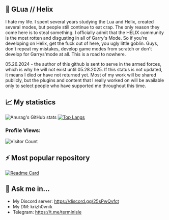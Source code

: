 
<!--
**cyberpsychoz/cyberpsychoz** is a ✨ _special_ ✨ repository because its `README.md` (this file) appears on your GitHub profile.

Here are some ideas to get you started:

- 🔭 I’m currently working on ...
- 🌱 I’m currently learning ...
- 👯 I’m looking to collaborate on ...
- 🤔 I’m looking for help with ...
- 💬 Ask me about ...
- 📫 How to reach me: ...
- 😄 Pronouns: ...
- ⚡ Fun fact: ...
-->
## 🔭 GLua // Helix 

I hate my life. I spent several years studying the Lua and Helix, created several modes, but people still continue to eat crap. 
The only reason they come here is to steal something. I officially admit that the HELIX community is the most rotten and disgusting in all of Garry's Mode.
So if you're developing on Helix, get the fuck out of here, you ugly little goblin. 
Guys, don't repeat my mistakes, develop game modes from scratch or don't develop for Garrys'mode at all. This is a road to nowhere.

05.26.2024 - the author of this github is sent to serve in the armed forces, which is why he will not exist until 05.28.2025. If this status is not updated, it means I died or have not returned yet. Most of my work will be shared publicly, but the plugins and content that I really worked on will be available only to select people who have supported me throughout this time.

## 📈 My statistics

![Anurag's GitHub stats](https://github-readme-stats.vercel.app/api?username=cyberpsychoz&theme=default&show_icons=true) 
[![Top Langs](https://github-readme-stats.vercel.app/api/top-langs/?username=cyberpsychoz&layout=compact)](https://github.com/anuraghazra/github-readme-stats)

### Profile Views:
![Visitor Count](https://profile-counter.glitch.me/cyberpsychoze/count.svg)

## ⚡ Most popular repository

[![Readme Card](https://github-readme-stats.vercel.app/api/pin/?username=cyberpsychoz&repo=garrysmod_falloutrp_helix)](https://github.com/cyberpsychoz/garrysmod_falloutrp_helix)

## 💬 Ask me in...

- My Discord server: https://discord.gg/25sPwQvfct
- My DM: krizh0vnik
- Telegram: https://t.me/terminisle
